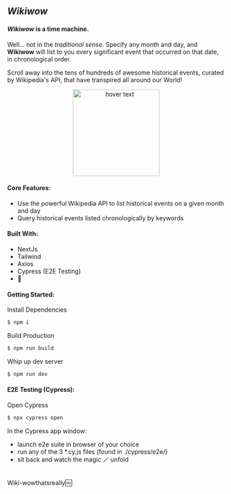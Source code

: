 ## _Wikiwow_

#### <em>**Wikiwow**</em> is a time machine.

Well... not in the *traditional sense*. Specify any month and day, and **Wikiwow** will list to you every significant event that occurred on that date, in chronological order.

Scroll away into the tens of hundreds of awesome historical events, curated by Wikipedia's API, that have transpired all around our World!


<div align="center">
  <img
    src="https://i0.wp.com/media2.giphy.com/media/lA0szDkpv0E0g/giphy.gif?resize=500%2C376&ssl=1"
    width="200"
    title="hover text">
</div>

#### Core Features:

-   Use the powerful Wikipedia API to list historical events on a given month and day
-   Query historical events listed chronologically by keywords

#### Built With:

-   NextJs
-   Tailwind
-   Axios
-   Cypress (E2E Testing)
-   💛

#### Getting Started:

Install Dependencies

```bash
$ npm i
```

Build Production

```bash
$ npm run build
```

Whip up dev server

```bash
$ npm run dev
```

#### E2E Testing (Cypress):

Open Cypress

```bash
$ npx cypress open
```

In the Cypress app window:

-   launch e2e suite in browser of your choice
-   run any of the 3 *.cy.js files (found in ./cypress/e2e/)
-   sit back and watch the magic 🪄 unfold

<br />
Wiki-wowthatsreally🆒
